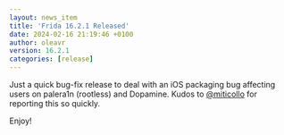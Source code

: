 ```yaml
---
layout: news_item
title: 'Frida 16.2.1 Released'
date: 2024-02-16 21:19:46 +0100
author: oleavr
version: 16.2.1
categories: [release]
---
```


Just a quick bug-fix release to deal with an iOS packaging bug affecting users
on palera1n (rootless) and Dopamine. Kudos to [@miticollo][] for reporting this
so quickly.

Enjoy!


[@miticollo]: https://github.com/miticollo
